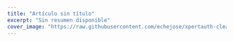 ```yaml
---
title: "Artículo sin título"
excerpt: "Sin resumen disponible"
cover_image: "https://raw.githubusercontent.com/echejose/xpertauth-clean/main/images/blog/sin_imagen.jpg"
---
```




